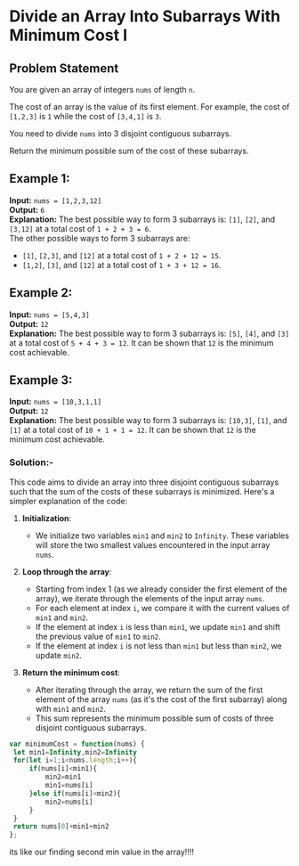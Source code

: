 # Divide an Array Into Subarrays With Minimum Cost I

## Problem Statement

You are given an array of integers `nums` of length `n`.

The cost of an array is the value of its first element. For example, the cost of `[1,2,3]` is `1` while the cost of `[3,4,1]` is `3`.

You need to divide `nums` into 3 disjoint contiguous subarrays.

Return the minimum possible sum of the cost of these subarrays.

## Example 1:

**Input:** `nums = [1,2,3,12]`  
**Output:** `6`  
**Explanation:** The best possible way to form 3 subarrays is: `[1]`, `[2]`, and `[3,12]` at a total cost of `1 + 2 + 3 = 6`.  
The other possible ways to form 3 subarrays are:
- `[1]`, `[2,3]`, and `[12]` at a total cost of `1 + 2 + 12 = 15`.
- `[1,2]`, `[3]`, and `[12]` at a total cost of `1 + 3 + 12 = 16`.

## Example 2:

**Input:** `nums = [5,4,3]`  
**Output:** `12`  
**Explanation:** The best possible way to form 3 subarrays is: `[5]`, `[4]`, and `[3]` at a total cost of `5 + 4 + 3 = 12`.
It can be shown that `12` is the minimum cost achievable.

## Example 3:

**Input:** `nums = [10,3,1,1]`  
**Output:** `12`  
**Explanation:** The best possible way to form 3 subarrays is: `[10,3]`, `[1]`, and `[1]` at a total cost of `10 + 1 + 1 = 12`.
It can be shown that `12` is the minimum cost achievable.

### Solution:-

This code aims to divide an array into three disjoint contiguous subarrays such that the sum of the costs of these subarrays is minimized. Here's a simpler explanation of the code:

1. **Initialization**: 
   - We initialize two variables `min1` and `min2` to `Infinity`. These variables will store the two smallest values encountered in the input array `nums`.

2. **Loop through the array**:
   - Starting from index 1 (as we already consider the first element of the array), we iterate through the elements of the input array `nums`.
   - For each element at index `i`, we compare it with the current values of `min1` and `min2`.
   - If the element at index `i` is less than `min1`, we update `min1` and shift the previous value of `min1` to `min2`.
   - If the element at index `i` is not less than `min1` but less than `min2`, we update `min2`.

3. **Return the minimum cost**:
   - After iterating through the array, we return the sum of the first element of the array `nums` (as it's the cost of the first subarray) along with `min1` and `min2`.
   - This sum represents the minimum possible sum of costs of three disjoint contiguous subarrays.

```javascript
var minimumCost = function(nums) {
 let min1=Infinity,min2=Infinity
 for(let i=1;i<nums.length;i++){
     if(nums[i]<min1){
         min2=min1
         min1=nums[i]
     }else if(nums[i]<min2){
         min2=nums[i]
     }
 }
 return nums[0]+min1+min2
};

```

its like our finding second min value in the array!!!!
